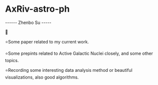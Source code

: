 # AxRiv-astro-ph

------ Zhenbo Su -----

:telescope:

:star:Some paper related to my current work.

:star:Some prepints related to Active Galactic Nuclei closely, and some other topics. 

:star:Recording some interesting data analysis method or beautiful visualizations, also good algorithms.
